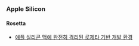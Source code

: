 ### Apple Silicon

#### Rosetta
- [애플 실리콘 맥에 완전히 격리된 로제타 기반 개발 환경](https://github.com/bjlee72/devops/blob/main/how_to_add_rosetta_python_workspace_in_dedicated_account_en.md)
